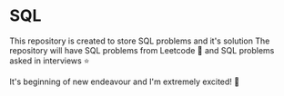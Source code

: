 # SQL

This repository is created to store SQL problems and it's solution
The repository will have SQL problems from Leetcode 💛 and SQL problems asked in interviews ⭐

It's beginning of new endeavour and I'm extremely excited! 📖
